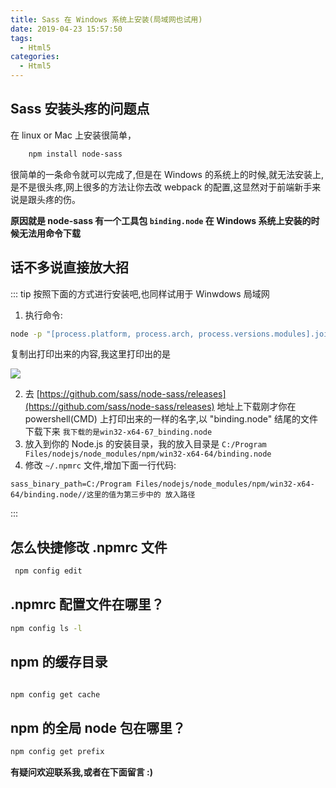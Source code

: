 ```yaml
---
title: Sass 在 Windows 系统上安装(局域网也试用)
date: 2019-04-23 15:57:50
tags:
  - Html5
categories:
  - Html5
---
```


## Sass 安装头疼的问题点

在 linux or Mac 上安装很简单，

```bash
    npm install node-sass
```

很简单的一条命令就可以完成了,但是在 Windows 的系统上的时候,就无法安装上,是不是很头疼,网上很多的方法让你去改 webpack 的配置,这显然对于前端新手来说是跟头疼的伤。

**原因就是 node-sass 有一个工具包 `binding.node` 在 Windows 系统上安装的时候无法用命令下载**

## 话不多说直接放大招

::: tip 按照下面的方式进行安装吧,也同样试用于 Winwdows 局域网

1. 执行命令:

```bash
node -p "[process.platform, process.arch, process.versions.modules].join('-')"
```

复制出打印出来的内容,我这里打印出的是

![](http://lc-zltjehai.cn-n1.lcfile.com/f1bdf3201ef9ddc038a9/node-sass1.png)

2. 去 [https://github.com/sass/node-sass/releases](https://github.com/sass/node-sass/releases) 地址上下载刚才你在 powershell(CMD) 上打印出来的一样的名字,以 "binding.node" 结尾的文件下载下来 `我下载的是win32-x64-67_binding.node`
3. 放入到你的 Node.js 的安装目录，我的放入目录是 `C:/Program Files/nodejs/node_modules/npm/win32-x64-64/binding.node`
4. 修改 `~/.npmrc` 文件,增加下面一行代码:

```
sass_binary_path=C:/Program Files/nodejs/node_modules/npm/win32-x64-64/binding.node//这里的值为第三步中的 放入路径

```

:::

## 怎么快捷修改 .npmrc 文件

```bash
 npm config edit

```

## .npmrc 配置文件在哪里？

```bash
npm config ls -l

```

## npm 的缓存目录

```bash

npm config get cache

```

## npm 的全局 node 包在哪里？

```bash
npm config get prefix

```

**有疑问欢迎联系我,或者在下面留言 :)**